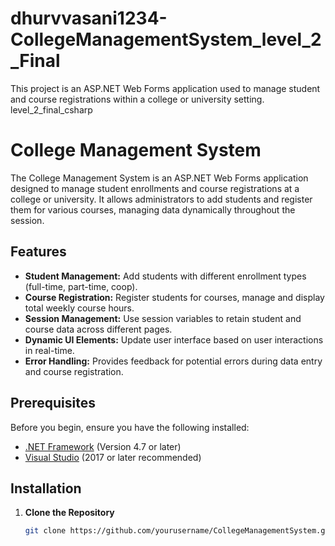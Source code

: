 # dhurvvasani1234-CollegeManagementSystem_level_2_Final
This project is an ASP.NET Web Forms application used to manage student and course registrations within a college or university setting. level_2_final_csharp

# College Management System

The College Management System is an ASP.NET Web Forms application designed to manage student enrollments and course registrations at a college or university. It allows administrators to add students and register them for various courses, managing data dynamically throughout the session.

## Features

- **Student Management:** Add students with different enrollment types (full-time, part-time, coop).
- **Course Registration:** Register students for courses, manage and display total weekly course hours.
- **Session Management:** Use session variables to retain student and course data across different pages.
- **Dynamic UI Elements:** Update user interface based on user interactions in real-time.
- **Error Handling:** Provides feedback for potential errors during data entry and course registration.

## Prerequisites

Before you begin, ensure you have the following installed:
- [.NET Framework](https://dotnet.microsoft.com/en-us/download/dotnet-framework) (Version 4.7 or later)
- [Visual Studio](https://visualstudio.microsoft.com/) (2017 or later recommended)

## Installation

1. **Clone the Repository**
   ```bash
   git clone https://github.com/yourusername/CollegeManagementSystem.git


